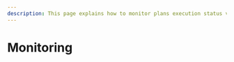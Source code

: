 ```yaml
---
description: This page explains how to monitor plans execution status via MBS API
---
```


# Monitoring




